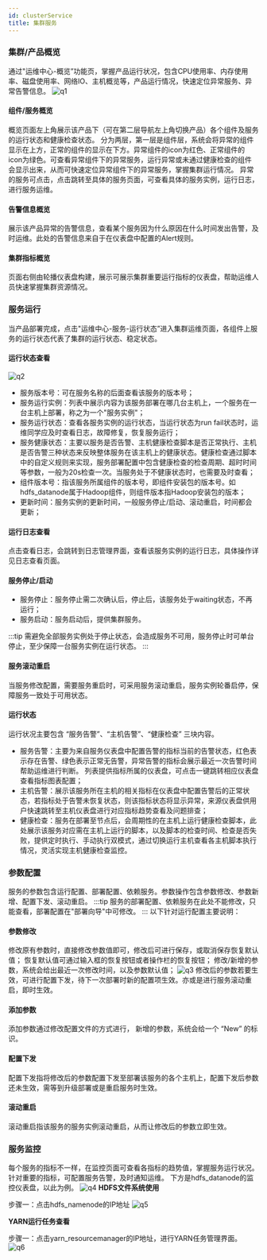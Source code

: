 ```yaml
---
id: clusterService
title: 集群服务
---
```


### 集群/产品概览
通过"运维中心-概览”功能页，掌握产品运行状况，包含CPU使用率、内存使用率、磁盘使用率、网络IO、主机概览等，产品运行情况，快速定位异常服务、异常告警信息。
![q1](/img/service/clusterOverview.png)
#### 组件/服务概览
概览页面左上角展示该产品下（可在第二层导航左上角切换产品）各个组件及服务的运行状态和健康检查状态。
分为两层，第一层是组件层，系统会将异常的组件显示在上方，正常的组件的显示在下方。异常组件的icon为红色、正常组件的icon为绿色。可查看异常组件下的异常服务，运行异常或未通过健康检查的组件会显示出来，从而可快速定位异常组件下的异常服务，掌握集群运行情况。
异常的服务可点击，点击跳转至具体的服务页面，可查看具体的服务实例，运行日志，进行服务运维。

#### 告警信息概览
展示该产品异常的告警信息，查看某个服务因为什么原因在什么时间发出告警，及时运维。此处的告警信息来自于在仪表盘中配置的Alert规则。

#### 集群指标概览
页面右侧由轮播仪表盘构建，展示可展示集群重要运行指标的仪表盘，帮助运维人员快速掌握集群资源情况。

### 服务运行
当产品部署完成，点击"运维中心-服务-运行状态”进入集群运维页面，各组件上服务的运行状态代表了集群的运行状态、稳定状态。
#### 运行状态查看
![q2](/img/service/runningStatus.png)
- 服务版本号：可在服务名称的后面查看该服务的版本号；
- 服务运行实例：列表中展示内容为该服务部署在哪几台主机上，一个服务在一台主机上部署，称之为一个"服务实例"；
- 服务运行状态：查看各服务实例的运行状态，当运行状态为run fail状态时，运维同学应及时查看日志，故障修复，恢复服务运行；
- 服务健康状态：主要以服务是否告警、主机健康检查脚本是否正常执行、主机是否告警三种状态来反映整体服务在该主机上的健康状态。健康检查通过脚本中的自定义规则来实现，服务部署配置中包含健康检查的检查周期、超时时间等参数，一般为20s检查一次。当服务处于不健康状态时，也需要及时查看；
- 组件版本号：指该服务所属组件的版本号，即组件安装包的版本号。如hdfs_datanode属于Hadoop组件，则组件版本指Hadoop安装包的版本；
- 更新时间：服务实例的更新时间，一般服务停止/启动、滚动重启，时间都会更新；
#### 运行日志查看
点击查看日志，会跳转到日志管理界面，查看该服务实例的运行日志，具体操作详见日志查看页面。
#### 服务停止/启动
- 服务停止：服务停止需二次确认后，停止后，该服务处于waiting状态，不再运行；
- 服务启动：服务启动后，提供集群服务。

:::tip
  需避免全部服务实例处于停止状态，会造成服务不可用，服务停止时可单台停止，至少保障一台服务实例在运行状态。
:::
#### 服务滚动重启
当服务修改配置，需要服务重启时，可采用服务滚动重启，服务实例轮番启停，保障服务一致处于可用状态。
#### 运行状态
运行状况主要包含 “服务告警”、“主机告警”、“健康检查” 三块内容。
- 服务告警：主要为来自服务仪表盘中配置告警的指标当前的告警状态，红色表示存在告警、绿色表示正常无告警，异常告警的指标会展示最近一次告警时间帮助运维进行判断。
  列表提供指标所属的仪表盘，可点击一键跳转相应仪表盘查看指标图表配置；
- 主机告警：展示该服务所在主机的相关指标在仪表盘中配置告警后的正常状态，若指标处于告警未恢复状态，则该指标状态将显示异常，来源仪表盘供用户快速跳转至主机仪表盘进行对应指标趋势查看及问题排查；
- 健康检查：服务在部署至节点后，会周期性的在主机上运行健康检查脚本，此处展示该服务对应需在主机上运行的脚本，以及脚本的检查时间、检查是否失败，提供定时执行、手动执行双模式，通过切换运行主机查看各主机脚本执行情况，灵活实现主机健康检查监控。

### 参数配置
服务的参数包含运行配置、部署配置、依赖服务。参数操作包含参数修改、参数新增、配置下发、滚动重启。
:::tip
服务的部署配置、依赖服务在此处不能修改，只能查看，部署配置在"部署向导"中可修改。
:::
以下针对运行配置主要说明：
#### 参数修改
修改原有参数时，直接修改参数值即可，修改后可进行保存，或取消保存恢复默认值；
恢复默认值可通过输入框的恢复按钮或者操作栏的恢复按钮；
修改/新增的参数，系统会给出最近一次修改时间，以及参数默认值；
![q3](/img/service/modifyConfig.png)
修改后的参数若要生效，可进行配置下发，待下一次部署时新的配置项生效。亦或是进行服务滚动重启，即时生效。
#### 添加参数
添加参数通过修改配置文件的方式进行，
新增的参数，系统会给一个 “New” 的标识。
#### 配置下发
配置下发指将修改后的参数配置下发至部署该服务的各个主机上，配置下发后参数还未生效，需等到升级部署或是重启服务时生效。
#### 滚动重启
滚动重启指该服务的服务实例滚动重启，从而让修改后的参数立即生效。

### 服务监控
每个服务的指标不一样，在监控页面可查看各指标的趋势值，掌握服务运行状况。针对重要的指标，可配置服务告警，及时通知运维。
下方是hdfs_datanode的监控仪表盘，以此为例。
![q4](/img/service/datanode.png)
**HDFS文件系统使用**

步骤一：点击hdfs_namenode的IP地址
![q5](/img/service/hdfs_filesystem.png)

**YARN运行任务查看**

步骤一：点击yarn_resourcemanager的IP地址，进行YARN任务管理界面。
![q6](/img/service/yarn_rm.png)